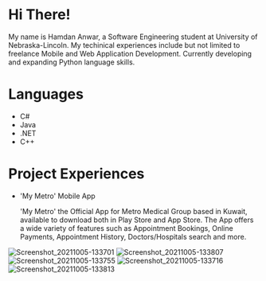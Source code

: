 # Hi There!

My name is Hamdan Anwar, a Software Engineering student at University of Nebraska-Lincoln. My techinical experiences include but not limited to freelance Mobile and Web Application Development. Currently developing and expanding Python language skills.

# Languages

- C#
- Java
- .NET
- C++

# Project Experiences

- 'My Metro' Mobile App

    'My Metro' the Official App for Metro Medical Group based in Kuwait, available to download both in Play Store and App Store. The App offers a wide variety of features such as Appointment Bookings, Online Payments, Appointment History, Doctors/Hospitals search and more. 
    
 ![Screenshot_20211005-133701](https://user-images.githubusercontent.com/96612374/147382485-8052470b-7c1c-414d-aa40-3455a2ce16d8.jpg)
![Screenshot_20211005-133807](https://user-images.githubusercontent.com/96612374/147382486-f6c46420-e88b-4679-8305-775425073012.jpg)
![Screenshot_20211005-133755](https://user-images.githubusercontent.com/96612374/147382490-36f9efbf-9115-4eef-bfa5-efc50fd17937.jpg)
![Screenshot_20211005-133716](https://user-images.githubusercontent.com/96612374/147382491-a8e8670f-524e-4051-92d1-8306f9428fe3.jpg)
![Screenshot_20211005-133813](https://user-images.githubusercontent.com/96612374/147382492-8399151e-e482-4c13-8737-5f76388fd54a.jpg)


<!---
s-hamdananwar/s-hamdananwar is a ✨ special ✨ repository because its `README.md` (this file) appears on your GitHub profile.
You can click the Preview link to take a look at your changes.
--->
